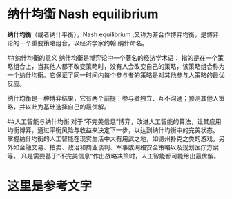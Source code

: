 # 纳什均衡 Nash equilibrium

**纳什均衡**（或者纳什平衡），Nash equilibrium ,又称为非合作博弈均衡，是博弈论的一个重要策略组合，以经济学家约翰·纳什命名。

##纳什均衡的意义
纳什均衡是博弈论中一个著名的经济学术语：
指的是在一个策略组合上，当其他人都不改变策略时，没有人会改变自己的策略，该策略组合称为一个纳什均衡。它保证了同一时间内每个参与者的策略是对其他参与人策略的最优反应。

纳什均衡是一种博弈结果，它有两个前提：参与者独立、互不沟通；预测其他人策略，并以此为基础选择自己的最优解。

##人工智能与纳什均衡
对于“不完美信息”博弈，改进人工智能的算法，让其应用均衡博弈，通过平衡风险与收益来决定下一步，以达到纳什均衡中的完美状态。    
掌握纳什均衡的人工智能在现实生活中大有用武之地，如德州扑克之类的游戏，另外如金融交易、拍卖、政治和商业谈判、军事或网络安全策略以及规划医疗方案等。
凡是需要基于“不完美信息”作出战略决策时，人工智能都可能给出最优解。

# 这里是参考文字